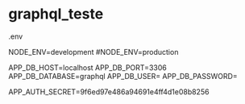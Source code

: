 # graphql_teste

.env

NODE_ENV=development
#NODE_ENV=production

APP_DB_HOST=localhost
APP_DB_PORT=3306
APP_DB_DATABASE=graphql
APP_DB_USER=
APP_DB_PASSWORD=

APP_AUTH_SECRET=9f6ed97e486a94691e4ff4d1e08b8256
